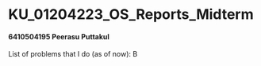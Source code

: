 # KU_01204223_OS_Reports_Midterm 
#### 6410504195 Peerasu Puttakul

List of problems that I do (as of now): B
